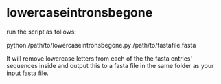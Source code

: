 # lowercaseintronsbegone
run the script as follows:

python /path/to/lowercaseintronsbegone.py /path/to/fastafile.fasta

It will remove lowercase letters from each of the the fasta entries' sequences inside and output this to a fasta file in the same folder as your input fasta file.
